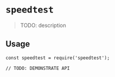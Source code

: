 # `speedtest`

> TODO: description

## Usage

```
const speedtest = require('speedtest');

// TODO: DEMONSTRATE API
```
